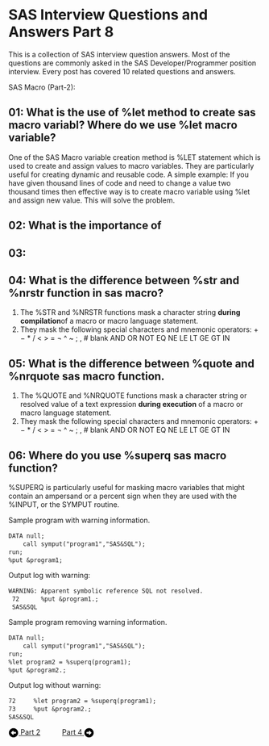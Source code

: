 # SAS Interview Questions and Answers Part 8

This is a collection of SAS interview question answers. Most of the questions are commonly asked in the SAS Developer/Programmer position interview. Every post has covered 10 related questions and answers.

SAS Macro (Part-2):

## 01: What is the use of %let method to create sas macro variabl? Where do we use %let macro variable?



One of the SAS Macro variable creation method is %LET statement which is used to create and assign values to macro variables. They are particularly useful for creating dynamic and reusable code. A simple example: If you have given thousand lines of code and need to change a value two thousand times then effective way is to create macro variable using %let and assign new value. This will solve the problem.


## 02: What is the importance of 

## 03: 

## 04: What is the difference between %str and %nrstr function in sas macro?

1. The %STR and %NRSTR functions mask a character string **during compilation**of a macro or macro language statement. 
2. They mask the following special characters and mnemonic operators: + − * / < > = ¬ ^ ~ ; ,  # blank
AND OR NOT EQ NE LE LT GE GT IN


## 05: What is the difference between %quote and %nrquote sas macro function.
1. The %QUOTE and %NRQUOTE functions mask a character string or resolved value of a text expression **during execution** of a macro or macro language statement. 
2. They mask the following special characters and mnemonic operators: + 
	 − * / < > = ¬ ^ ~ ; , #  blank AND OR NOT EQ NE LE LT GE GT IN

## 06: Where do you use %superq sas macro function? 
%SUPERQ is particularly useful for masking macro variables that might contain an ampersand or a percent sign when they are used with the %INPUT, or the SYMPUT routine.

Sample program with warning information.

```
DATA null;
	call symput("program1","SAS&SQL");
run;
%put &program1;

```
Output log with warning:

```
WARNING: Apparent symbolic reference SQL not resolved.
 72      %put &program1.;
 SAS&SQL

```
Sample program removing warning information.

```
DATA null;
	call symput("program1","SAS&SQL");
run;
%let program2 = %superq(program1);
%put &program2.;

```
Output log without warning:

```
72     %let program2 = %superq(program1);
73     %put &program2.;
SAS&SQL

```










[<img align="center" src="../static/images/arrow_left.svg" height="20" width="20"/> Part 2](./Interview_QA_Post2_05_24_2023.md)&nbsp; &nbsp; &nbsp; &nbsp; &nbsp; &nbsp;[Part 4 <img align="center" src="../static/images/arrow_right.svg" height="20" width="20"/>](./Interview_QA_Post4_05_26_2023.md)
